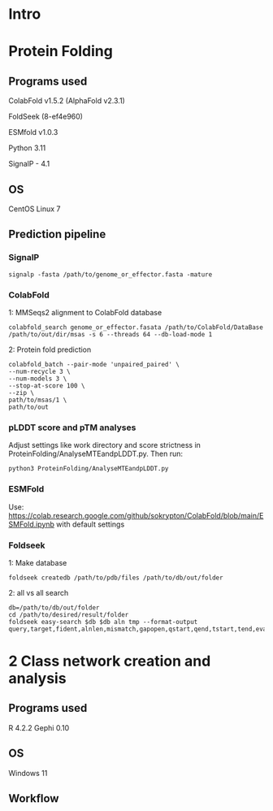 # Intro






# Protein Folding

## Programs used
ColabFold v1.5.2 (AlphaFold v2.3.1)

FoldSeek (8-ef4e960)

ESMfold v1.0.3

Python 3.11

SignalP - 4.1

## OS
CentOS Linux 7

## Prediction pipeline
### SignalP
```
signalp -fasta /path/to/genome_or_effector.fasta -mature
```


### ColabFold
1: MMSeqs2 alignment to ColabFold database

```
colabfold_search genome_or_effector.fasata /path/to/ColabFold/DataBase /path/to/out/dir/msas -s 6 --threads 64 --db-load-mode 1
```


2: Protein fold prediction

```
colabfold_batch --pair-mode 'unpaired_paired' \
--num-recycle 3 \
--num-models 3 \
--stop-at-score 100 \
--zip \
path/to/msas/1 \
path/to/out
```

### pLDDT score and pTM analyses

Adjust settings like work directory and score strictness in ProteinFolding/AnalyseMTEandpLDDT.py. Then run:

```
python3 ProteinFolding/AnalyseMTEandpLDDT.py
```


### ESMFold
Use: https://colab.research.google.com/github/sokrypton/ColabFold/blob/main/ESMFold.ipynb with default settings

### Foldseek
1: Make database
```
foldseek createdb /path/to/pdb/files /path/to/db/out/folder
```

2: all vs all search 
```
db=/path/to/db/out/folder
cd /path/to/desired/result/folder
foldseek easy-search $db $db aln tmp --format-output query,target,fident,alnlen,mismatch,gapopen,qstart,qend,tstart,tend,evalue,bits,lddt,prob,pident,alntmscore,qtmscore,ttmscore,u
```
# 2 Class network creation and analysis

## Programs used
R 4.2.2
Gephi 0.10

## OS
Windows 11

## Workflow










